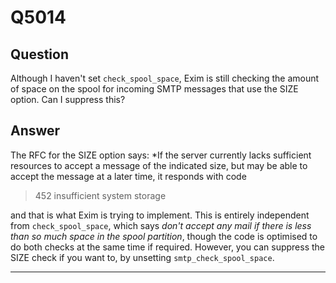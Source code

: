 Q5014
=====

Question
--------

Although I haven't set `check_spool_space`, Exim is still checking the
amount of space on the spool for incoming SMTP messages that use the
SIZE option. Can I suppress this?

Answer
------

The RFC for the SIZE option says: \*If the server currently lacks
sufficient resources to accept a message of the indicated size, but may
be able to accept the message at a later time, it responds with code 

>452 insufficient system storage

and that is what Exim is trying to implement. This is entirely
independent from `check_spool_space`, which says *don't accept any mail
if there is less than so much space in the spool partition*, though the
code is optimised to do both checks at the same time if required.
However, you can suppress the SIZE check if you want to, by unsetting
`smtp_check_spool_space`.

* * * * *
